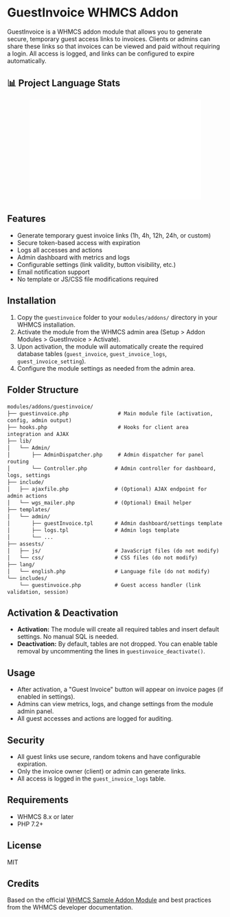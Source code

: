 
# GuestInvoice WHMCS Addon

GuestInvoice is a WHMCS addon module that allows you to generate secure, temporary guest access links to invoices. Clients or admins can share these links so that invoices can be viewed and paid without requiring a login. All access is logged, and links can be configured to expire automatically.

## 📊 Project Language Stats

<p align="center">
  <img src="./assets/languages.svg" alt="Project Language Stats" width="400"/>
</p>

## Features
- Generate temporary guest invoice links (1h, 4h, 12h, 24h, or custom)
- Secure token-based access with expiration
- Logs all accesses and actions
- Admin dashboard with metrics and logs
- Configurable settings (link validity, button visibility, etc.)
- Email notification support
- No template or JS/CSS file modifications required

## Installation
1. Copy the `guestinvoice` folder to your `modules/addons/` directory in your WHMCS installation.
2. Activate the module from the WHMCS admin area (Setup > Addon Modules > GuestInvoice > Activate).
3. Upon activation, the module will automatically create the required database tables (`guest_invoice`, `guest_invoice_logs`, `guest_invoice_setting`).
4. Configure the module settings as needed from the admin area.

## Folder Structure
```
modules/addons/guestinvoice/
├── guestinvoice.php                # Main module file (activation, config, admin output)
├── hooks.php                       # Hooks for client area integration and AJAX
├── lib/
│   └── Admin/
│       ├── AdminDispatcher.php     # Admin dispatcher for panel routing
│       └── Controller.php         # Admin controller for dashboard, logs, settings
├── include/
│   ├── ajaxfile.php               # (Optional) AJAX endpoint for admin actions
│   └── wgs_mailer.php             # (Optional) Email helper
├── templates/
│   └── admin/
│       ├── guestInvoice.tpl       # Admin dashboard/settings template
│       ├── logs.tpl               # Admin logs template
│       └── ...
├── assests/
│   ├── js/                        # JavaScript files (do not modify)
│   └── css/                       # CSS files (do not modify)
├── lang/
│   └── english.php                # Language file (do not modify)
└── includes/
    └── guestinvoice.php           # Guest access handler (link validation, session)
```

## Activation & Deactivation
- **Activation:** The module will create all required tables and insert default settings. No manual SQL is needed.
- **Deactivation:** By default, tables are not dropped. You can enable table removal by uncommenting the lines in `guestinvoice_deactivate()`.

## Usage
- After activation, a "Guest Invoice" button will appear on invoice pages (if enabled in settings).
- Admins can view metrics, logs, and change settings from the module admin panel.
- All guest accesses and actions are logged for auditing.

## Security
- All guest links use secure, random tokens and have configurable expiration.
- Only the invoice owner (client) or admin can generate links.
- All access is logged in the `guest_invoice_logs` table.

## Requirements
- WHMCS 8.x or later
- PHP 7.2+

## License
MIT

## Credits
Based on the official [WHMCS Sample Addon Module](https://github.com/WHMCS/sample-addon-module) and best practices from the WHMCS developer documentation. 